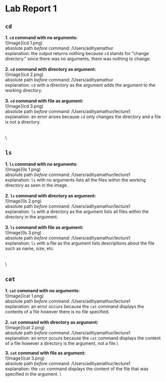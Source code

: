 # Lab Report 1 
## `cd` 
**1. `cd` command with no arguments:** \
![Image](cd 1.png) \
absolute path *before* command: /Users/adityamathur \
explanation: the output returns nothing because `cd` stands for "change directory." since there was no arguments, there was nothing to change. \
\
**2. `cd` command with directory as argument:** \
![Image](cd 2.png) \
absolute path *before* command: /Users/adityamathur \
explanation: `cd` with a directory as the argument adds the argument to the working directory. \
\
**3. `cd` command with file as argument:**\
![Image](cd 3.png)\
absolute path *before* command: /Users/adityamathur/lecture1\
explanation: an error arises because `cd` only changes the directory and a file is not a directory.\
\
\
\
## `ls`
**1. `ls` command with no arguments:**\
![Image](ls 1.png)\
absolute path *before* command: /Users/adityamathur/lecture1\
explanation: `ls` with no arguments lists all the files within the working directory as seen in the image.\
\
**2. `ls` command with directory as argument:**\
![Image](ls 2.png)\
absolute path *before* command: /Users/adityamathur/lecture1\
explanation: `ls` with a directory as the argument lists all files within the directory in the argument.\
\
**3. `ls` command with file as argument:**\
![Image](ls 3.png)\
absolute path *before* command: /Users/adityamathur/lecture1\
explanation: `ls` with a file as the argument lists descriptions about the file such as name, size, etc.\
\
\
\
## `cat`
**1. `cat` command with no arguments:**\
![Image](cat 1.png)\
absolute path *before* command: /Users/adityamathur/lecture1\
explanation: an error occurs because the `cat` command displays the contents of a file however there is no file specified.\
\
**2. `cat` command with directory as argument:**\
![Image](cat 2.png)\
absolute path *before* command: /Users/adityamathur/lecture1\
explanation: an error occurs because the `cat` command displays the content of a file however a directory is the argument, not a file.\

**3. `cat` command with file as argument:**\
![Image](cat 3.png)\
absolute path *before* command: /Users/adityamathur/lecture1\
explanation: the `cat` command displays the content of the file that was specified in the argument. \




